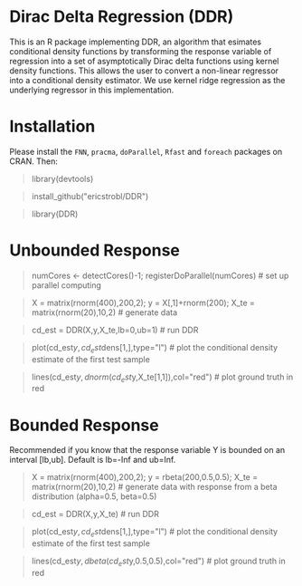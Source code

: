 # Dirac Delta Regression (DDR)

This is an R package implementing DDR, an algorithm that esimates conditional density functions by transforming the response variable of regression into a set of asymptotically Dirac delta functions using kernel density functions. This allows the user to convert a non-linear regressor into a conditional density estimator. We use kernel ridge regression as the underlying regressor in this implementation.

# Installation

Please install the `FNN`, `pracma`, `doParallel`, `Rfast` and `foreach` packages on CRAN. Then:

> library(devtools)

> install_github("ericstrobl/DDR")

> library(DDR)

# Unbounded Response

> numCores <- detectCores()-1; registerDoParallel(numCores) # set up parallel computing

> X = matrix(rnorm(400),200,2); y = X[,1]+rnorm(200); X_te = matrix(rnorm(20),10,2) # generate data

> cd_est = DDR(X,y,X_te,lb=0,ub=1) # run DDR

> plot(cd_est$y,cd_est$dens[1,],type="l") # plot the conditional density estimate of the first test sample

> lines(cd_est$y,dnorm(cd_est$y,X_te[1,1]),col="red") # plot ground truth in red

# Bounded Response

Recommended if you know that the response variable Y is bounded on an interval [lb,ub]. Default is lb=-Inf and ub=Inf.

> X = matrix(rnorm(400),200,2); y = rbeta(200,0.5,0.5); X_te = matrix(rnorm(20),10,2) # generate data with response from a beta distribution (alpha=0.5, beta=0.5)

> cd_est = DDR(X,y,X_te) # run DDR

> plot(cd_est$y,cd_est$dens[1,],type="l") # plot the conditional density estimate of the first test sample

> lines(cd_est$y,dbeta(cd_est$y,0.5,0.5),col="red") # plot ground truth in red
